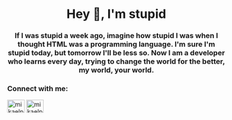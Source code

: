 <h1 align="center">Hey 👋, I'm stupid</h1>
<h3 align="center">If I was stupid a week ago, imagine how stupid I was when I thought HTML was a programming language. I'm sure I'm stupid today, but tomorrow I'll be less so. Now I am a developer who learns every day, trying to change the world for the better, my world, your world.</h3>

<h3 align="left">Connect with me:</h3>
<p align="left">
<a href="https://twitter.com/mikaelpizzi" target="blank"><img align="center" src="https://raw.githubusercontent.com/rahuldkjain/github-profile-readme-generator/master/src/images/icons/Social/twitter.svg" alt="mikaelpizzi" height="30" width="40" /></a>
<a href="https://linkedin.com/in/mikaelpizzi" target="blank"><img align="center" src="https://raw.githubusercontent.com/rahuldkjain/github-profile-readme-generator/master/src/images/icons/Social/linked-in-alt.svg" alt="mikaelpizzi" height="30" width="40" /></a>
</p>
